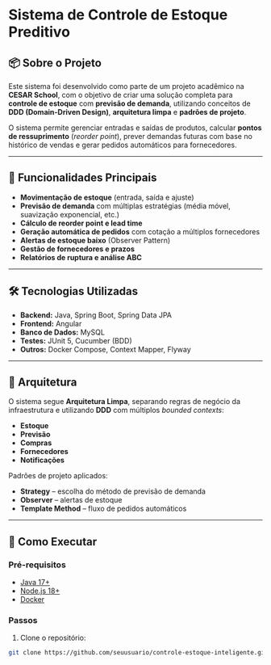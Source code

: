 # Sistema de Controle de Estoque Preditivo

## 📦 Sobre o Projeto
Este sistema foi desenvolvido como parte de um projeto acadêmico na **CESAR School**, com o objetivo de criar uma solução completa para **controle de estoque** com **previsão de demanda**, utilizando conceitos de **DDD (Domain-Driven Design)**, **arquitetura limpa** e **padrões de projeto**.

O sistema permite gerenciar entradas e saídas de produtos, calcular **pontos de ressuprimento** (*reorder point*), prever demandas futuras com base no histórico de vendas e gerar pedidos automáticos para fornecedores.

---

## 🚀 Funcionalidades Principais
- **Movimentação de estoque** (entrada, saída e ajuste)
- **Previsão de demanda** com múltiplas estratégias (média móvel, suavização exponencial, etc.)
- **Cálculo de reorder point e lead time**
- **Geração automática de pedidos** com cotação a múltiplos fornecedores
- **Alertas de estoque baixo** (Observer Pattern)
- **Gestão de fornecedores e prazos**
- **Relatórios de ruptura e análise ABC**

---

## 🛠 Tecnologias Utilizadas
- **Backend:** Java, Spring Boot, Spring Data JPA
- **Frontend:** Angular
- **Banco de Dados:** MySQL
- **Testes:** JUnit 5, Cucumber (BDD)
- **Outros:** Docker Compose, Context Mapper, Flyway

---

## 🧩 Arquitetura
O sistema segue **Arquitetura Limpa**, separando regras de negócio da infraestrutura e utilizando **DDD** com múltiplos *bounded contexts*:
- **Estoque**
- **Previsão**
- **Compras**
- **Fornecedores**
- **Notificações**

Padrões de projeto aplicados:
- **Strategy** – escolha do método de previsão de demanda
- **Observer** – alertas de estoque
- **Template Method** – fluxo de pedidos automáticos

---

## 📌 Como Executar
### Pré-requisitos
- [Java 17+](https://adoptium.net/)
- [Node.js 18+](https://nodejs.org/)
- [Docker](https://www.docker.com/)

### Passos
1. Clone o repositório:
```bash
git clone https://github.com/seuusuario/controle-estoque-inteligente.git
